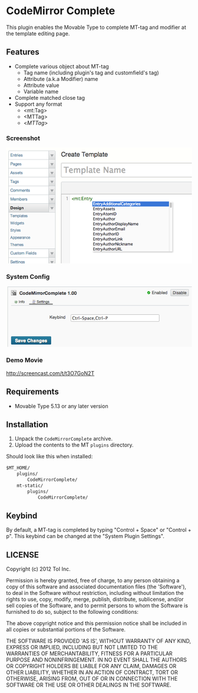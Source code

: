 # CodeMirror Complete

This plugin enables the Movable Type to complete MT-tag and modifier at the template editing page.


## Features

* Complete various object about MT-tag
  * Tag name (including plugin's tag and customfield's tag)
  * Attribute (a.k.a Modifier) name
  * Attribute value
  * Variable name
* Complete matched close tag
* Support any format
  * &lt;mt:Tag&gt;
  * &lt;MTTag&gt;
  * &lt;$MTTag$&gt;


### Screenshot

![Screenshot](https://github.com/usualoma/mt-plugin-CodeMirrorComplete/raw/master/artwork/screenshot.png)

### System Config

![System Config](https://github.com/usualoma/mt-plugin-CodeMirrorComplete/raw/master/artwork/system_config.png)

### Demo Movie

http://screencast.com/t/t3O7GoN2T



## Requirements

* Movable Type 5.13 or any later version

## Installation

1. Unpack the `CodeMirrorComplete` archive.
2. Upload the contents to the MT `plugins` directory.

Should look like this when installed:

    $MT_HOME/
        plugins/
            CodeMirrorComplete/
        mt-static/
            plugins/
                CodeMirrorComplete/

## Keybind

By default, a MT-tag is completed by typing "Control + Space" or "Control + p".
This keybind can be changed at the "System Plugin Settings".

## LICENSE

Copyright (c) 2012 ToI Inc.

Permission is hereby granted, free of charge, to any person obtaining
a copy of this software and associated documentation files (the
'Software'), to deal in the Software without restriction, including
without limitation the rights to use, copy, modify, merge, publish,
distribute, sublicense, and/or sell copies of the Software, and to
permit persons to whom the Software is furnished to do so, subject to
the following conditions:

The above copyright notice and this permission notice shall be
included in all copies or substantial portions of the Software.

THE SOFTWARE IS PROVIDED 'AS IS', WITHOUT WARRANTY OF ANY KIND,
EXPRESS OR IMPLIED, INCLUDING BUT NOT LIMITED TO THE WARRANTIES OF
MERCHANTABILITY, FITNESS FOR A PARTICULAR PURPOSE AND NONINFRINGEMENT.
IN NO EVENT SHALL THE AUTHORS OR COPYRIGHT HOLDERS BE LIABLE FOR ANY
CLAIM, DAMAGES OR OTHER LIABILITY, WHETHER IN AN ACTION OF CONTRACT,
TORT OR OTHERWISE, ARISING FROM, OUT OF OR IN CONNECTION WITH THE
SOFTWARE OR THE USE OR OTHER DEALINGS IN THE SOFTWARE.
